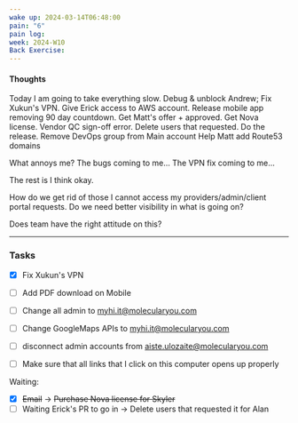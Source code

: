 ```yaml
---
wake up: 2024-03-14T06:48:00
pain: "6"
pain log: 
week: 2024-W10
Back Exercise:
---
```

#### Thoughts

Today I am going to take everything slow. 
Debug & unblock Andrew; 
Fix Xukun's VPN. 
Give Erick access to AWS account. 
Release mobile app removing 90 day countdown. 
Get Matt's offer + approved.
Get Nova license. 
Vendor QC sign-off error. 
Delete users that requested. 
Do the release. 
Remove DevOps group from Main account
Help Matt add Route53 domains

What annoys me? 
The bugs coming to me...
The VPN fix coming to me...

The rest is I think okay. 

How do we get rid of those I cannot access my providers/admin/client portal requests. 
Do we need better visibility in what is going on? 

Does team have the right attitude on this? 


-----
### Tasks 

- [x] Fix Xukun's VPN
- [ ] Add PDF download on Mobile

- [ ] Change all admin to myhi.it@molecularyou.com
- [ ] Change GoogleMaps APIs to myhi.it@molecularyou.com
- [ ] disconnect admin accounts from aiste.ulozaite@molecularyou.com
- [ ] Make sure that all links that I click on this computer opens up properly

Waiting:
- [x] ~~Email~~ -> ~~Purchase Nova license for Skyler~~
- [ ] Waiting Erick's PR to go in -> Delete users that requested it for Alan
